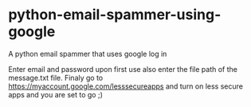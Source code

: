 # python-email-spammer-using-google
A python email spammer that uses google log in

Enter email and password upon first use
also enter the file path of the message.txt file.
Finaly go to https://myaccount.google.com/lesssecureapps and turn on less secure apps
and you are set to go ;)
